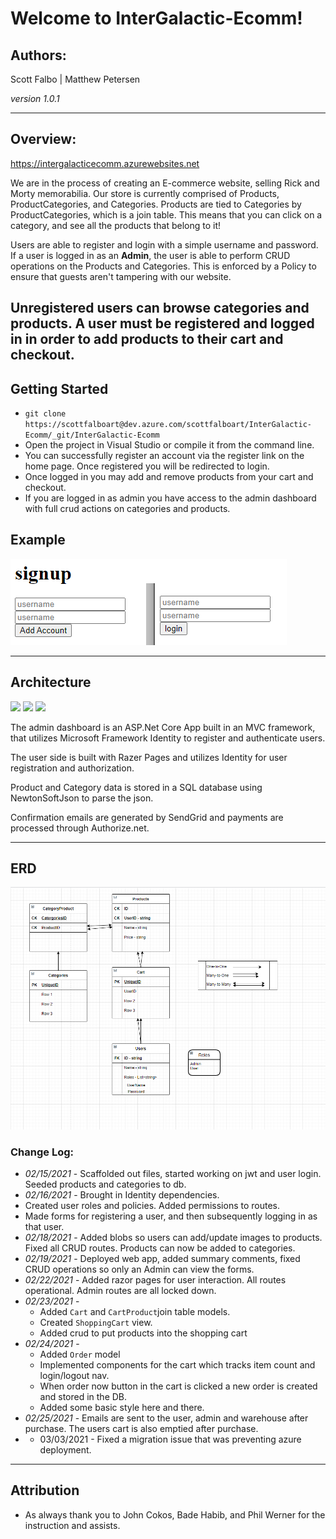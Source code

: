 # Welcome to InterGalactic-Ecomm!

## Authors:

Scott Falbo | Matthew Petersen

*version 1.0.1*

---

## Overview:

https://intergalacticecomm.azurewebsites.net

We are in the process of creating an E-commerce website, selling Rick and Morty memorabilia. Our store is currently comprised of Products, ProductCategories, and Categories.
Products are tied to Categories by ProductCategories, which is a join table. This means that you can click on a category, and see all the products that belong to it!

Users are able to register and login with a simple username and password. 
If a user is logged in as an **Admin**, the user is able to perform CRUD operations on the Products and Categories. This is enforced by a Policy to ensure that guests aren't tampering with our website.

Unregistered users can browse categories and products.  A user must be registered and logged in in order to add products to their cart and checkout.
---

## Getting Started
+ `git clone https://scottfalboart@dev.azure.com/scottfalboart/InterGalactic-Ecomm/_git/InterGalactic-Ecomm`
+ Open the project in Visual Studio or compile it from the command line.
+ You can successfully register an account via the register link on the home page.  Once registered you will be redirected to login.
+ Once logged in you may add and remove products from your cart and checkout.
+ If you are logged in as admin you have access to the admin dashboard with full crud actions on categories and products.
## Example

![Registration and Login](assets/signin.png)

---

## Architecture

  <img src ="https://img.shields.io/badge/C%23%20-%23239120.svg?style=flat&logo=c%2B%2B&logoColor=ffffff">
  <img src="https://img.shields.io/badge/.NET Core-net%23239120.svg?style=flat&logo=dot-net&logoColor=00c8ff">
  <img src="https://img.shields.io/badge/Azure%20-%230072C6.svg?style=flat&logo=azure-devops&logoColor=00c8ff">

The admin dashboard is an ASP.Net Core App built in an MVC framework, that utilizes Microsoft Framework Identity to register and authenticate users.  

The user side is built with Razer Pages and utilizes Identity for user registration and authorization. 

Product and Category data is stored in a SQL database using NewtonSoftJson to parse the json.

Confirmation emails are generated by SendGrid and payments are processed through Authorize.net.  

---

## ERD
![ERD](https://github.com/scottfalbo/inter-galactic-ecomm/blob/main/assets/erd1.PNG?raw=true)

### Change Log:
+ *02/15/2021* - Scaffolded out files, started working on jwt and user login. Seeded products and categories to db.
+ *02/16/2021* - Brought in Identity dependencies.
+ Created user roles and policies.  Added permissions to routes.
+ Made forms for registering a user, and then subsequently logging in as that user.
+ *02/18/2021* - Added blobs so users can add/update images to products. Fixed all CRUD routes. Products can now be added to categories.
+ *02/19/2021* - Deployed web app, added summary comments, fixed CRUD operations so only an Admin can view the forms.
+ *02/22/2021* - Added razor pages for user interaction. All routes operational. Admin routes are all locked down.
+ *02/23/2021* - 
  + Added `Cart` and `CartProduct`join table models.
  + Created `ShoppingCart` view.
  + Added crud to put products into the shopping cart
+ *02/24/2021* - 
  + Added `Order` model
  + Implemented components for the cart which tracks item count and login/logout nav.
  + When order now button in the cart is clicked a new order is created and stored in the DB.
  + Added some basic style here and there.
+ *02/25/2021* - Emails are sent to the user, admin and warehouse after purchase. The users cart is also emptied after purchase.
+ + 03/03/2021 - Fixed a migration issue that was preventing azure deployment.  
---

## Attribution
+ As always thank you to John Cokos, Bade Habib, and Phil Werner for the instruction and assists.
